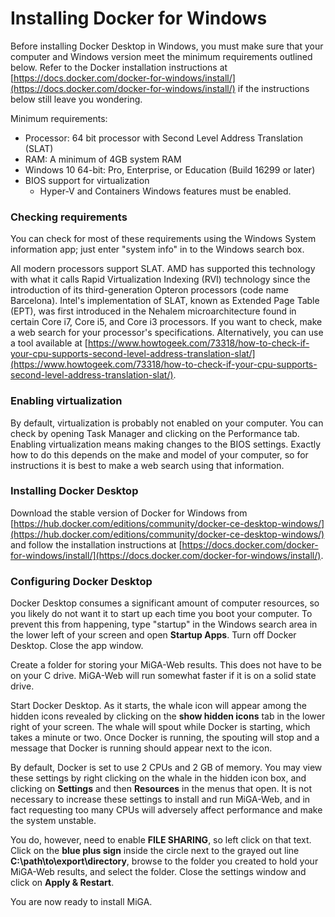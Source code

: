 # Installing Docker for Windows

Before installing Docker Desktop in Windows, you must make sure that your computer and Windows version meet the minimum requirements outlined below. Refer to the Docker installation instructions at [https://docs.docker.com/docker-for-windows/install/](https://docs.docker.com/docker-for-windows/install/) if the instructions below still leave you wondering.

Minimum requirements:

* Processor: 64 bit processor with Second Level Address Translation \(SLAT\)
* RAM: A minimum of 4GB system RAM
* Windows 10 64-bit: Pro, Enterprise, or Education \(Build 16299 or later\)
* BIOS support for virtualization
  * Hyper-V and Containers Windows features must be enabled.

### Checking requirements

You can check for most of these requirements using the Windows System information app; just enter "system info" in to the Windows search box.

All modern processors support SLAT. AMD has supported this technology with what it calls Rapid Virtualization Indexing \(RVI\) technology since the introduction of its third-generation Opteron processors \(code name Barcelona\). Intel's implementation of SLAT, known as Extended Page Table \(EPT\), was first introduced in the Nehalem microarchitecture found in certain Core i7, Core i5, and Core i3 processors. If you want to check, make a web search for your processor's specifications. Alternatively, you can use a tool available at [https://www.howtogeek.com/73318/how-to-check-if-your-cpu-supports-second-level-address-translation-slat/](https://www.howtogeek.com/73318/how-to-check-if-your-cpu-supports-second-level-address-translation-slat/).

### Enabling virtualization

By default, virtualization is probably not enabled on your computer. You can check by opening Task Manager and clicking on the Performance tab. Enabling virtualization means making changes to the BIOS settings. Exactly how to do this depends on the make and model of your computer, so for instructions it is best to make a web search using that information.

### Installing Docker Desktop

Download the stable version of Docker for Windows from [https://hub.docker.com/editions/community/docker-ce-desktop-windows/](https://hub.docker.com/editions/community/docker-ce-desktop-windows/) and follow the installation instructions at [https://docs.docker.com/docker-for-windows/install/](https://docs.docker.com/docker-for-windows/install/).

### Configuring Docker Desktop

Docker Desktop consumes a significant amount of computer resources, so you likely do not want it to start up each time you boot your computer. To prevent this from happening, type "startup" in the Windows search area in the lower left of your screen and open **Startup Apps**. Turn off Docker Desktop. Close the app window.

Create a folder for storing your MiGA-Web results. This does not have to be on your C drive. MiGA-Web will run somewhat faster if it is on a solid state drive.

Start Docker Desktop. As it starts, the whale icon will appear among the hidden icons revealed by clicking on the **show hidden icons** tab in the lower right of your screen. The whale will spout while Docker is starting, which takes a minute or two. Once Docker is running, the spouting will stop and a message that Docker is running should appear next to the icon.

By default, Docker is set to use 2 CPUs and 2 GB of memory. You may view these settings by right clicking on the whale in the hidden icon box, and clicking on **Settings** and then **Resources** in the menus that open. It is not necessary to increase these settings to install and run MiGA-Web, and in fact requesting too many CPUs will adversely affect performance and make the system unstable.

You do, however, need to enable **FILE SHARING**, so left click on that text. Click on the **blue plus sign** inside the circle next to the grayed out line **C:\path\to\export\directory**, browse to the folder you created to hold your MiGA-Web results, and select the folder. Close the settings window and click on **Apply & Restart**.

You are now ready to install MiGA.

